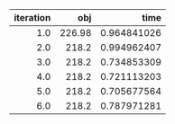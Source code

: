 | iteration |      obj |          time |
| ---------:| --------:| -------------:|
|     $1.0$ | $226.98$ | $0.964841026$ |
|     $2.0$ |  $218.2$ | $0.994962407$ |
|     $3.0$ |  $218.2$ | $0.734853309$ |
|     $4.0$ |  $218.2$ | $0.721113203$ |
|     $5.0$ |  $218.2$ | $0.705677564$ |
|     $6.0$ |  $218.2$ | $0.787971281$ |

